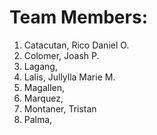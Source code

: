 # Team Members:
1. Catacutan, Rico Daniel O.
2. Colomer, Joash P.
3. Lagang,
4. Lalis, Jullylla Marie M.
5. Magallen,
6. Marquez,
7. Montaner, Tristan
8. Palma,
